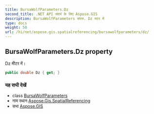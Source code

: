 ```yaml
---
title: BursaWolfParameters.Dz
second_title: .NET API संदर्भ के लिए Aspose.GIS
description: BursaWolfParameters संपत्त. Dz मटर में
type: docs
weight: 50
url: /hi/net/aspose.gis.spatialreferencing/bursawolfparameters/dz/
---
```

## BursaWolfParameters.Dz property

Dz मीटर में।

```csharp
public double Dz { get; }
```

### यह सभी देखें

* class [BursaWolfParameters](../)
* नाम स्थान [Aspose.Gis.SpatialReferencing](../../bursawolfparameters/)
* सभा [Aspose.GIS](../../../)


